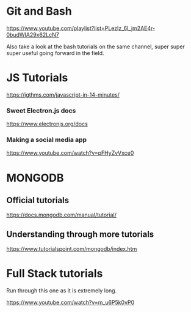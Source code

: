 # Git and Bash
https://www.youtube.com/playlist?list=PLezlz_6l_jm2AE4r-0budWIA29x62LcN7

Also take a look at the bash tutorials on the same channel, super super super useful going forward in the field.

# JS Tutorials

https://jgthms.com/javascript-in-14-minutes/

### Sweet Electron.js docs 

https://www.electronjs.org/docs

### Making a social media app

https://www.youtube.com/watch?v=pFHyZvVxce0

# MONGODB 

## Official tutorials

https://docs.mongodb.com/manual/tutorial/

## Understanding through more tutorials

https://www.tutorialspoint.com/mongodb/index.htm

# Full Stack tutorials

Run through this one as it is extremely long.

https://www.youtube.com/watch?v=m_u6P5k0vP0
